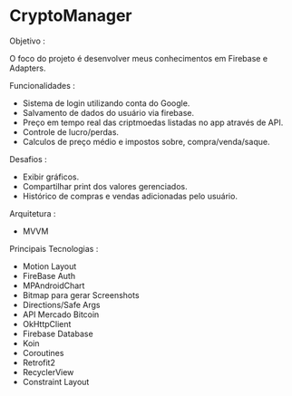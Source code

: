 # CryptoManager

Objetivo :

O foco do projeto é desenvolver meus conhecimentos em Firebase e Adapters.

Funcionalidades :
<ul>
<li>Sistema de login utilizando conta do Google.</li>
<li>Salvamento de dados do usuário via firebase.</li>
<li>Preço em tempo real das criptmoedas listadas no app através de API.</li>
<li>Controle de lucro/perdas.</li>
<li>Calculos de preço médio e impostos sobre, compra/venda/saque.</li>
</ul>


Desafios :
<ul>
<li>Exibir gráficos.</li>
<li>Compartilhar print dos valores gerenciados.</li>
 <li>Histórico de compras e vendas adicionadas pelo usuário.</li>
</ul>

Arquitetura :
<ul>
<li>MVVM</li>
</ul>

Principais Tecnologias :
<ul>
<li>Motion Layout</li>
<li>FireBase Auth</li>
<li>MPAndroidChart</li>
 <li>Bitmap para gerar Screenshots</li> 
<li>Directions/Safe Args</li>
<li>API Mercado Bitcoin</li>
<li>OkHttpClient</li>
<li>Firebase Database</li>
<li>Koin</li>
<li>Coroutines</li>
<li>Retrofit2</li>
<li>RecyclerView</li>
<li>Constraint Layout</li>
</ul>
